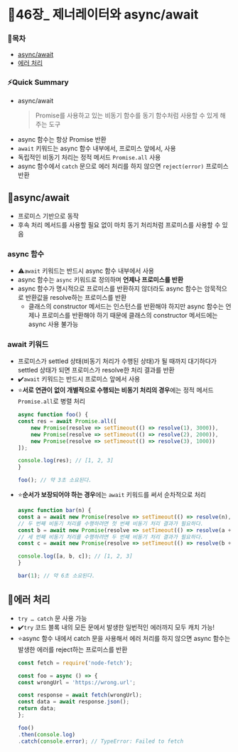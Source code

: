 # 📒46장_ 제너레이터와 async/await
### 📑목차
- [async/await](#asyncawait)
- [에러 처리](#에러-처리)

### ⚡Quick Summary
- async/await
    > Promise를 사용하고 있는 비동기 함수를 동기 함수처럼 사용할 수 있게 해주는 도구
- async 함수는 항상 Promise 반환
- `await` 키워드는 async 함수 내부에서, 프로미스 앞에서, 사용
- 독립적인 비동기 처리는 정적 메서드 `Promise.all` 사용
- async 함수에서 `catch` 문으로 에러 처리를 하지 않으면 `reject(error)` 프로미스 반환

## 📌async/await
- 프로미스 기반으로 동작
- 후속 처리 메서드를 사용할 필요 없이 마치 동기 처리처럼 프로미스를 사용할 수 있음

### async 함수
- ⚠️`await` 키워드는 반드시 async 함수 내부에서 사용
- async 함수는 `async` 키워드로 정의하며 **언제나 프로미스를 반환**
- async 함수가 명시적으로 프로미스를 반환하지 않더라도 async 함수는 암묵적으로 반환값을 resolve하는 프로미스를 반환
    - 클래스의 constructor 메서드는 인스턴스를 반환해야 하지만 async 함수는 언제나 프로미스를 반환해야 하기 때문에 클래스의 constructor 메서드에는 async 사용 불가능

### await 키워드
- 프로미스가 settled 상태(비동기 처리가 수행된 상태)가 될 때까지 대기하다가 settled 상태가 되면 프로미스가 resolve한 처리 결과를 반환
- ✔️`await` 키워드는 반드시 프로미스 앞에서 사용
- ⭐**서로 연관이 없이 개별적으로 수행되는 비동기 처리의 경우**에는 정적 메서드 `Promise.all`로 병렬 처리
    ```js
    async function foo() {
    const res = await Promise.all([
        new Promise(resolve => setTimeout(() => resolve(1), 3000)),
        new Promise(resolve => setTimeout(() => resolve(2), 2000)),
        new Promise(resolve => setTimeout(() => resolve(3), 1000))
    ]);

    console.log(res); // [1, 2, 3]
    }

    foo(); // 약 3초 소요된다.
    ```
- ⭐**순서가 보장되어야 하는 경우**에는 `await` 키워드를 써서 순차적으로 처리
    ```js
    async function bar(n) {
    const a = await new Promise(resolve => setTimeout(() => resolve(n), 3000));
    // 두 번째 비동기 처리를 수행하려면 첫 번째 비동기 처리 결과가 필요하다.
    const b = await new Promise(resolve => setTimeout(() => resolve(a + 1), 2000));
    // 세 번째 비동기 처리를 수행하려면 두 번째 비동기 처리 결과가 필요하다.
    const c = await new Promise(resolve => setTimeout(() => resolve(b + 1), 1000));

    console.log([a, b, c]); // [1, 2, 3]
    }

    bar(1); // 약 6초 소요된다.
    ```

## 📌에러 처리
- `try … catch` 문 사용 가능
- ✔️`try` 코드 블록 내의 모든 문에서 발생한 일번적인 에러까지 모두 캐치 가능!
- ⭐async 함수 내에서 catch 문을 사용해서 에러 처리를 하지 않으면 async 함수는 발생한 에러를 reject하는 프로미스를 반환
    ```js
    const fetch = require('node-fetch');

    const foo = async () => {
    const wrongUrl = 'https://wrong.url';

    const response = await fetch(wrongUrl);
    const data = await response.json();
    return data;
    };

    foo()
    .then(console.log)
    .catch(console.error); // TypeError: Failed to fetch
    ```